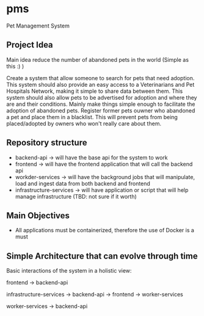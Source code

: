 # pms

Pet Management System

## Project Idea

Main idea reduce the number of abandoned pets in the world (Simple as this :) )

Create a system that allow someone to search for pets that need adoption.
This system should also provide an easy access to a Veterinarians and Pet Hospitals Network, making it simple to share data between them.
This system should also allow pets to be advertised for adoption and where they are and their conditions. Mainly make things simple enough to facilitate the adoption of abandoned pets.
Register former pets ouwner who abandoned a pet and place them in a blacklist. This will prevent pets from being placed/adopted by owners who won't really care about them.

## Repository structure

- backend-api -> will have the base api for the system to work
- frontend -> will have the frontend application that will call the backend api
- workder-services -> will have the background jobs that will manipulate, load and ingest data from both backend and frontend
- infrastructure-services -> will have application or script that will help manage infrastructure (TBD: not sure if it worth)

## Main Objectives

- All applications must be containerized, therefore the use of Docker is a must


## Simple Architecture that can evolve through time

Basic interactions of the system in a holistic view:

frontend -> backend-api

infrastructure-services -> backend-api
                        -> frontend
                        -> worker-services

worker-services -> backend-api

